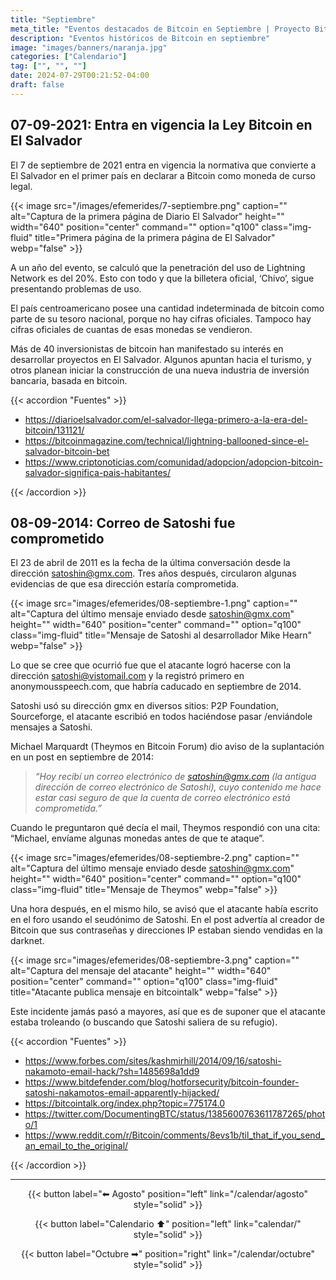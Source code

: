 ```yaml
---
title: "Septiembre"
meta_title: "Eventos destacados de Bitcoin en Septiembre | Proyecto Bitcoin"
description: "Eventos históricos de Bitcoin en septiembre"
image: "images/banners/naranja.jpg"
categories: ["Calendario"]
tag: ["", "", ""]
date: 2024-07-29T00:21:52-04:00
draft: false
---
```


## 07-09-2021: Entra en vigencia la Ley Bitcoin en El Salvador

El 7 de septiembre de 2021 entra en vigencia la normativa que convierte a El Salvador en el primer país en declarar a Bitcoin como moneda de curso legal.

{{< image src="/images/efemerides/7-septiembre.png" caption="" alt="Captura de la primera página de Diario El Salvador" height="" width="640" position="center" command="" option="q100" class="img-fluid" title="Primera página de la primera página de El Salvador" webp="false" >}}

A un año del evento, se calculó que la penetración del uso de Lightning Network es del 20%. Esto con todo y que la billetera oficial, ‘Chivo’, sigue presentando problemas de uso.

El país centroamericano posee una cantidad indeterminada de bitcoin como parte de su tesoro nacional, porque no hay cifras oficiales. Tampoco hay cifras oficiales de cuantas de esas monedas se vendieron.

Más de 40 inversionistas de bitcoin han manifestado su interés en desarrollar proyectos en El Salvador. Algunos apuntan hacia el turismo, y otros planean iniciar la construcción de una nueva industria de inversión bancaria, basada en bitcoin.

{{< accordion "Fuentes" >}}

- <https://diarioelsalvador.com/el-salvador-llega-primero-a-la-era-del-bitcoin/131121/>
- <https://bitcoinmagazine.com/technical/lightning-ballooned-since-el-salvador-bitcoin-bet>
- <https://www.criptonoticias.com/comunidad/adopcion/adopcion-bitcoin-salvador-significa-pais-habitantes/>

{{< /accordion >}}

## 08-09-2014: Correo de Satoshi fue comprometido

El 23 de abril de 2011 es la fecha de la última conversación desde la dirección satoshin@gmx.com. Tres años después, circularon algunas evidencias de que esa dirección estaría comprometida.

{{< image src="images/efemerides/08-septiembre-1.png" caption="" alt="Captura del último mensaje enviado desde satoshin@gmx.com" height="" width="640" position="center" command="" option="q100" class="img-fluid" title="Mensaje de Satoshi al desarrollador Mike Hearn" webp="false" >}}

Lo que se cree que ocurrió fue que el atacante logró hacerse con la dirección satoshi@vistomail.com y la registró primero en anonymousspeech.com, que habría caducado en septiembre de 2014.

Satoshi usó su dirección gmx en diversos sitios: P2P Foundation, Sourceforge, el atacante escribió en todos haciéndose pasar /enviándole mensajes a Satoshi.

Michael Marquardt (Theymos en Bitcoin Forum) dio aviso de la suplantación en un post en septiembre de 2014:

> _“Hoy recibí un correo electrónico de satoshin@gmx.com (la antigua dirección de correo electrónico de Satoshi), cuyo contenido me hace estar casi seguro de que la cuenta de correo electrónico está comprometida.”_

Cuando le preguntaron qué decía el mail, Theymos respondió con una cita: “Michael, envíame algunas monedas antes de que te ataque”.

{{< image src="images/efemerides/08-septiembre-2.png" caption="" alt="Captura del último mensaje enviado desde satoshin@gmx.com" height="" width="640" position="center" command="" option="q100" class="img-fluid" title="Mensaje de Theymos" webp="false" >}}

Una hora después, en el mismo hilo, se avisó que el atacante había escrito en el foro usando el seudónimo de Satoshi. En el post advertía al creador de Bitcoin que sus contraseñas y direcciones IP estaban siendo vendidas en la darknet.

{{< image src="images/efemerides/08-septiembre-3.png" caption="" alt="Captura del mensaje del atacante" height="" width="640" position="center" command="" option="q100" class="img-fluid" title="Atacante publica mensaje en bitcointalk" webp="false" >}}

Este incidente jamás pasó a mayores, así que es de suponer que el atacante estaba troleando (o buscando que Satoshi saliera de su refugio).

{{< accordion "Fuentes" >}}

- <https://www.forbes.com/sites/kashmirhill/2014/09/16/satoshi-nakamoto-email-hack/?sh=1485698a1dd9>
- <https://www.bitdefender.com/blog/hotforsecurity/bitcoin-founder-satoshi-nakamotos-email-apparently-hijacked/>
- <https://bitcointalk.org/index.php?topic=775174.0>
- <https://twitter.com/DocumentingBTC/status/1385600763611787265/photo/1>
- <https://www.reddit.com/r/Bitcoin/comments/8evs1b/til_that_if_you_send_an_email_to_the_original/>

{{< /accordion >}}

<hr>

<p><center>
{{< button label="⬅︎ Agosto" position="left" link="/calendar/agosto" style="solid" >}}

{{< button label="Calendario ⬆︎" position="left" link="calendar/" style="solid" >}}

{{< button label="Octubre ➡︎" position="right" link="/calendar/octubre" style="solid" >}}
</center></p>
